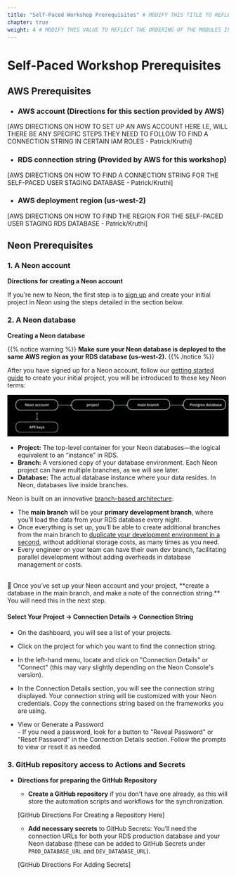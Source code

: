 ```yaml
---
title: "Self-Paced Workshop Prerequisites" # MODIFY THIS TITLE TO REFLECT NEXT STEPS IF APPLICABLE
chapter: true
weight: 4 # MODIFY THIS VALUE TO REFLECT THE ORDERING OF THE MODULES IF APPLICABLE
---
```



# Self-Paced Workshop Prerequisites <!-- MODIFY THIS HEADING IF APPLICABLE -->

## AWS Prerequisites <!-- MODIFY THIS SUBHEADING -->
- ### AWS account (Directions for this section provided by AWS)
[AWS DIRECTIONS ON HOW TO SET UP AN AWS ACCOUNT HERE I.E, WILL THERE BE ANY SPECIFIC STEPS THEY NEED TO FOLLOW TO FIND A CONNECTION STRING IN CERTAIN IAM ROLES - Patrick/Kruthi]
- ### RDS connection string (Provided by AWS for this workshop)
[AWS DIRECTIONS ON HOW TO FIND A CONNECTION STRING FOR THE SELF-PACED USER STAGING DATABASE - Patrick/Kruthi]
- ### AWS deployment region (us-west-2)
[AWS DIRECTIONS ON HOW TO FIND THE REGION FOR THE SELF-PACED USER STAGING RDS DATABASE - Patrick/Kruthi]


## Neon Prerequisites <!-- MODIFY THIS SUBHEADING -->

### 1. A Neon account
**Directions for creating a Neon account** <br>

If you’re new to Neon, the first step is to [sign up](https://console.neon.tech/signup) and create your initial project in Neon using the steps detailed in the section below.


### 2. A Neon database 

**Creating a Neon database** <br>

{{% notice warning %}}
**Make sure your Neon database is deployed to the same AWS region as your RDS database (us-west-2).**
{{% /notice %}}

After you have signed up for a Neon account, follow our [getting started guide](https://neon.tech/docs/get-started-with-neon/signing-up) to create your initial project, you will be introduced to these key Neon terms:

![Neon Object Hierarchy](../../static/images/Neondatabasedr.png)


- **Project:** The top-level container for your Neon databases—the logical equivalent to an “instance” in RDS.
- **Branch:** A versioned copy of your database environment. Each Neon project can have multiple branches, as we will see later.
- **Database:** The actual database instance where your data resides. In Neon, databases live inside branches.


Neon is built on an innovative [branch-based architecture](https://neon.tech/blog/architecture-decisions-in-neon):

- The **main branch** will be your **primary development branch**, where you’ll load the data from your RDS database every night.
- Once everything is set up, you’ll be able to create additional branches from the main branch to [duplicate your development environment in a second](https://neon.tech/blog/how-to-copy-large-postgres-databases-in-seconds), without additional storage costs, as many times as you need.
- Every engineer on your team can have their own dev branch, facilitating parallel development without adding overheads in database management or costs.

<br>    
🚨 Once you’ve set up your Neon account and your project, **create a database in the main branch, and make a note of the connection string.** You will need this in the next step.
<br>

#### Select Your Project -> Connection Details -> Connection String

- On the dashboard, you will see a list of your projects.
- Click on the project for which you want to find the connection string. 
- In the left-hand menu, locate and click on "Connection Details" or "Connect" (this may vary slightly depending on the Neon Console's version).
- In the Connection Details section, you will see the connection string displayed. Your connection string will be customized with your Neon credentials. Copy the connections string based on the frameworks you are using.

-  View or Generate a Password 
<br> -  If you need a password, look for a button to "Reveal Password" or "Reset Password" in the Connection Details section. Follow the prompts to view or reset it as needed.


### 3. GitHub repository access to Actions and Secrets 
- **Directions for preparing the GitHub Repository** <br>
    - **Create a GitHub repository** if you don't have one already, as this will store the automation scripts and workflows for the synchronization. <br>

    [GitHub Directions For Creating a Repository Here]

    - **Add necessary secrets** to GitHub Secrets: You’ll need the connection URLs for both your RDS production database and your Neon database (these can be added to GitHub Secrets under `PROD_DATABASE_URL` and `DEV_DATABASE_URL`).

    [GitHub Directions For Adding Secrets]






